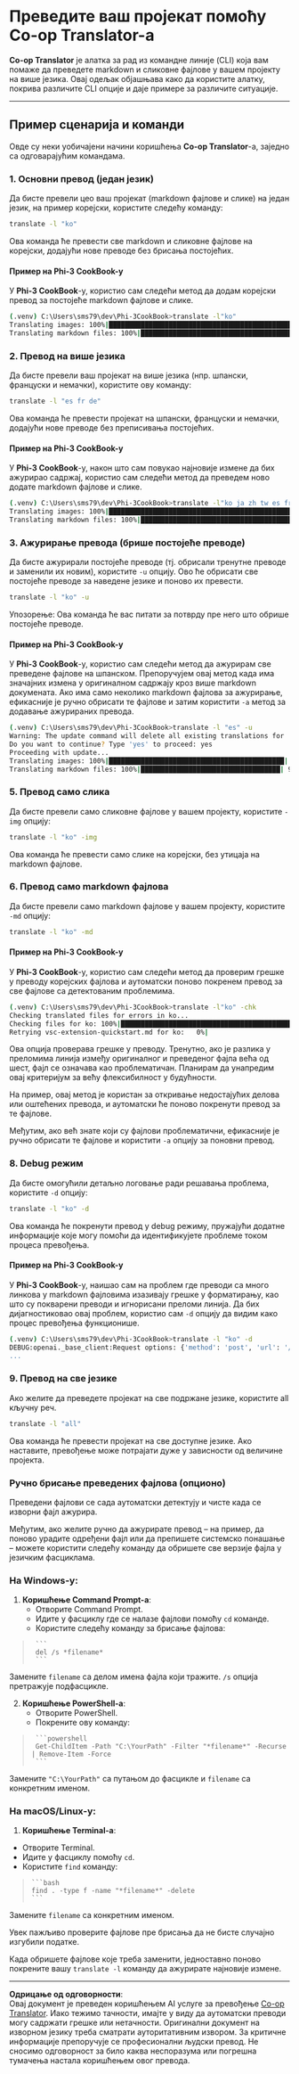 <!--
CO_OP_TRANSLATOR_METADATA:
{
  "original_hash": "20943a46b11c6d74814f41a817a6db4c",
  "translation_date": "2025-10-15T04:04:06+00:00",
  "source_file": "getting_started/command-line-guide/translator-your-project.md",
  "language_code": "sr"
}
-->
# Преведите ваш пројекат помоћу Co-op Translator-а

**Co-op Translator** је алатка за рад из командне линије (CLI) која вам помаже да преведете markdown и сликовне фајлове у вашем пројекту на више језика. Овај одељак објашњава како да користите алатку, покрива различите CLI опције и даје примере за различите ситуације.

---

## Пример сценарија и команди

Овде су неки уобичајени начини коришћења **Co-op Translator**-а, заједно са одговарајућим командама.

### 1. Основни превод (један језик)

Да бисте превели цео ваш пројекат (markdown фајлове и слике) на један језик, на пример корејски, користите следећу команду:

```bash
translate -l "ko"
```

Ова команда ће превести све markdown и сликовне фајлове на корејски, додајући нове преводе без брисања постојећих.

#### Пример на Phi-3 CookBook-у

У **Phi-3 CookBook**-у, користио сам следећи метод да додам корејски превод за постојеће markdown фајлове и слике.

```bash
(.venv) C:\Users\sms79\dev\Phi-3CookBook>translate -l"ko"
Translating images: 100%|███████████████████████████████████████████████████| 276/276 [1:09:56<00:00, 15.37s/it]
Translating markdown files: 100%|████████████████████████████████████████████████| 153/153 [1:43:07<00:00, 241.31s/it]
```

### 2. Превод на више језика

Да бисте превели ваш пројекат на више језика (нпр. шпански, француски и немачки), користите ову команду:

```bash
translate -l "es fr de"
```

Ова команда ће превести пројекат на шпански, француски и немачки, додајући нове преводе без преписивања постојећих.

#### Пример на Phi-3 CookBook-у

У **Phi-3 CookBook**-у, након што сам повукао најновије измене да бих ажурирао садржај, користио сам следећи метод да преведем ново додате markdown фајлове и слике.

```bash
(.venv) C:\Users\sms79\dev\Phi-3CookBook>translate -l"ko ja zh tw es fr" -a
Translating images: 100%|███████████████████████████████████████████████████| 273/273 [1:09:56<00:00, 15.37s/it]
Translating markdown files: 100%|████████████████████████████████████████████████| 6/6 [24:07<00:00, 241.31s/it]
```

### 3. Ажурирање превода (брише постојеће преводе)

Да бисте ажурирали постојеће преводе (тј. обрисали тренутне преводе и заменили их новим), користите `-u` опцију. Ово ће обрисати све постојеће преводе за наведене језике и поново их превести.

```bash
translate -l "ko" -u
```

Упозорење: Ова команда ће вас питати за потврду пре него што обрише постојеће преводе.

#### Пример на Phi-3 CookBook-у

У **Phi-3 CookBook**-у, користио сам следећи метод да ажурирам све преведене фајлове на шпанском. Препоручујем овај метод када има значајних измена у оригиналном садржају кроз више markdown докумената. Ако има само неколико markdown фајлова за ажурирање, ефикасније је ручно обрисати те фајлове и затим користити `-a` метод за додавање ажурираних превода.

```bash
(.venv) C:\Users\sms79\dev\Phi-3CookBook>translate -l "es" -u
Warning: The update command will delete all existing translations for 'es' and re-translate everything.
Do you want to continue? Type 'yes' to proceed: yes
Proceeding with update...
Translating images: 100%|████████████████████████████████████████████| 150/150 [43:46<00:00, 15.55s/it]
Translating markdown files: 100%|███████████████████████████████████| 95/95 [1:40:27<00:00, 125.62s/it]
```

### 5. Превод само слика

Да бисте превели само сликовне фајлове у вашем пројекту, користите `-img` опцију:

```bash
translate -l "ko" -img
```

Ова команда ће превести само слике на корејски, без утицаја на markdown фајлове.

### 6. Превод само markdown фајлова

Да бисте превели само markdown фајлове у вашем пројекту, користите `-md` опцију:

```bash
translate -l "ko" -md
```

#### Пример на Phi-3 CookBook-у

У **Phi-3 CookBook**-у, користио сам следећи метод да проверим грешке у преводу корејских фајлова и аутоматски поново покренем превод за све фајлове са детектованим проблемима.

```bash
(.venv) C:\Users\sms79\dev\Phi-3CookBook>translate -l"ko" -chk 
Checking translated files for errors in ko...
Checking files for ko: 100%|██████████████████████████████████████████████████| 95/95 [00:01<00:00, 65.47file/s]
Retrying vsc-extension-quickstart.md for ko:   0%|                                     | 0/17 [00:00<?, ?file/s] 
```

Ова опција проверава грешке у преводу. Тренутно, ако је разлика у преломима линија између оригиналног и преведеног фајла већа од шест, фајл се означава као проблематичан. Планирам да унапредим овај критеријум за већу флексибилност у будућности.

На пример, овај метод је користан за откривање недостајућих делова или оштећених превода, и аутоматски ће поново покренути превод за те фајлове.

Међутим, ако већ знате који су фајлови проблематични, ефикасније је ручно обрисати те фајлове и користити `-a` опцију за поновни превод.

### 8. Debug режим

Да бисте омогућили детаљно логовање ради решавања проблема, користите `-d` опцију:

```bash
translate -l "ko" -d
```

Ова команда ће покренути превод у debug режиму, пружајући додатне информације које могу помоћи да идентификујете проблеме током процеса превођења.

#### Пример на Phi-3 CookBook-у

У **Phi-3 CookBook**-у, наишао сам на проблем где преводи са много линкова у markdown фајловима изазивају грешке у форматирању, као што су покварени преводи и игнорисани преломи линија. Да бих дијагностиковао овај проблем, користио сам `-d` опцију да видим како процес превођења функционише.

```bash
(.venv) C:\Users\sms79\dev\Phi-3CookBook>translate -l "ko" -d
DEBUG:openai._base_client:Request options: {'method': 'post', 'url': '/chat/completions', 'headers': {'api-key': 'af04e0bea45747d8a7b8c131c1971044'}, 'files': None, 'json_data': {'messages': [{'role': 'user', 'content': "Translate the following text to ko. NEVER ADD ANY EXTRA CONTENT OUTSIDE THE TRANSLATION. TRANSLATE ONLY WHAT IS GIVEN TO YOU.. MAINTAIN MARKDOWN FORMAT\n\n# Phi-3 Cookbook: Hands-On Examples with Microsoft's Phi-3 Models [![Open and use the samples in GitHub Codespaces](https://github.com/codespaces/badge.svg)](https://codespaces.new/microsoft/phi-3cookbook) [![Open in Dev Containers](https://img.shields.io/static/v1?style=for-the-badge&label=Dev%
...
```

### 9. Превод на све језике

Ако желите да преведете пројекат на све подржане језике, користите all кључну реч.

```bash
translate -l "all"
```

Ова команда ће превести пројекат на све доступне језике. Ако наставите, превођење може потрајати дуже у зависности од величине пројекта.

### Ручно брисање преведених фајлова (опционо)
Преведени фајлови се сада аутоматски детектују и чисте када се изворни фајл ажурира.

Међутим, ако желите ручно да ажурирате превод – на пример, да поново урадите одређени фајл или да препишете системско понашање – можете користити следећу команду да обришете све верзије фајла у језичким фасциклама.

### На Windows-у:
1. **Коришћење Command Prompt-а**:
   - Отворите Command Prompt.
   - Идите у фасциклу где се налазе фајлови помоћу `cd` команде.
   - Користите следећу команду за брисање фајлова:
>      ```
>      del /s *filename*
>      ```
   Замените `filename` са делом имена фајла који тражите. `/s` опција претражује подфасцикле.

2. **Коришћење PowerShell-а**:
   - Отворите PowerShell.
   - Покрените ову команду:
>      ```powershell
>      Get-ChildItem -Path "C:\YourPath" -Filter "*filename*" -Recurse | Remove-Item -Force
>      ```
   Замените `"C:\YourPath"` са путањом до фасцикле и `filename` са конкретним именом.

### На macOS/Linux-у:
1. **Коришћење Terminal-а**:
  - Отворите Terminal.
  - Идите у фасциклу помоћу `cd`.
  - Користите `find` команду:
>     ```bash
>     find . -type f -name "*filename*" -delete
>     ```
  Замените `filename` са конкретним именом.

Увек пажљиво проверите фајлове пре брисања да не бисте случајно изгубили податке.

Када обришете фајлове које треба заменити, једноставно поново покрените вашу `translate -l` команду да ажурирате најновије измене.

---

**Одрицање од одговорности**:  
Овај документ је преведен коришћењем AI услуге за превођење [Co-op Translator](https://github.com/Azure/co-op-translator). Иако тежимо тачности, имајте у виду да аутоматски преводи могу садржати грешке или нетачности. Оригинални документ на изворном језику треба сматрати ауторитативним извором. За критичне информације препоручује се професионални људски превод. Не сносимо одговорност за било каква неспоразума или погрешна тумачења настала коришћењем овог превода.